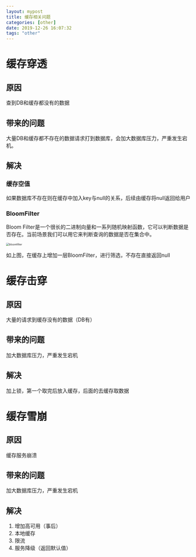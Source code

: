 ```yaml
---
layout: mypost
title: 缓存相关问题 
categories: [other]
date: 2019-12-26 16:07:32
tags: "other" 
---
```



# 缓存穿透

## 原因

查到DB和缓存都没有的数据

## 带来的问题

大量DB和缓存都不存在的数据请求打到数据库，会加大数据库压力，严重发生宕机。

## 解决

### 缓存空值

如果数据库不存在则在缓存中加入key与null的关系，后续由缓存将null返回给用户

### BloomFilter

Bloom Filter是一个很长的二进制向量和一系列随机映射函数，它可以判断数据是否存在。当前场景我们可以用它来判断查询的数据是否在集合中。

<img src="https://cdn.jsdelivr.net/gh/gewuang/cloudimg/data/bloomfilter.png" alt="bloomfilter" style="zoom:50%;" />

如上图，在缓存上增加一层BloomFilter，进行筛选，不存在直接返回null

# 缓存击穿

## 原因

大量的请求到缓存没有的数据（DB有）

## 带来的问题

加大数据库压力，严重发生宕机

## 解决

加上锁，第一个取完后放入缓存，后面的去缓存取数据

# 缓存雪崩

## 原因

缓存服务崩溃

## 带来的问题

加大数据库压力，严重发生宕机

## 解决

1. 增加高可用（事后）
2. 本地缓存
3. 限流
4. 服务降级（返回默认值）
